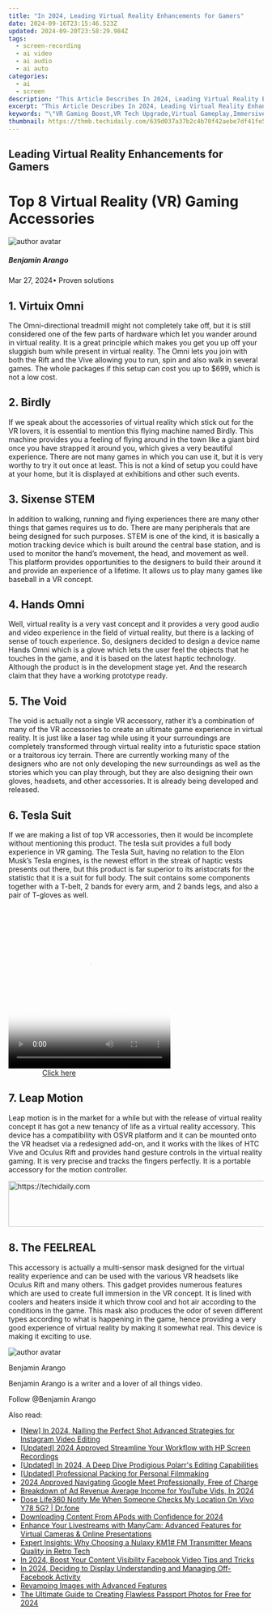 ```yaml
---
title: "In 2024, Leading Virtual Reality Enhancements for Gamers"
date: 2024-09-16T23:15:46.523Z
updated: 2024-09-20T23:58:29.984Z
tags: 
  - screen-recording
  - ai video
  - ai audio
  - ai auto
categories: 
  - ai
  - screen
description: "This Article Describes In 2024, Leading Virtual Reality Enhancements for Gamers"
excerpt: "This Article Describes In 2024, Leading Virtual Reality Enhancements for Gamers"
keywords: "\"VR Gaming Boost,VR Tech Upgrade,Virtual Gameplay,Immersive VR Games,Gamer VR Enhancements,High-Tech VR Play,Advanced VR Experience\""
thumbnail: https://thmb.techidaily.com/639d037a37b2c4b70f42aebe7df41fe55ddc0ed820ba5f25e49c1dbd778b36d5.jpg
---
```


## Leading Virtual Reality Enhancements for Gamers

# Top 8 Virtual Reality (VR) Gaming Accessories

![author avatar](https://images.wondershare.com/filmora/article-images/benjamin-arango-author.jpg)

##### Benjamin Arango

 Mar 27, 2024• Proven solutions

## 1. Virtuix Omni

The Omni-directional treadmill might not completely take off, but it is still considered one of the few parts of hardware which let you wander around in virtual reality. It is a great principle which makes you get you up off your sluggish bum while present in virtual reality. The Omni lets you join with both the Rift and the Vive allowing you to run, spin and also walk in several games. The whole packages if this setup can cost you up to $699, which is not a low cost.

## 2\. Birdly

If we speak about the accessories of virtual reality which stick out for the VR lovers, it is essential to mention this flying machine named Birdly. This machine provides you a feeling of flying around in the town like a giant bird once you have strapped it around you, which gives a very beautiful experience. There are not many games in which you can use it, but it is very worthy to try it out once at least. This is not a kind of setup you could have at your home, but it is displayed at exhibitions and other such events.

## 3. Sixense STEM

In addition to walking, running and flying experiences there are many other things that games requires us to do. There are many peripherals that are being designed for such purposes. STEM is one of the kind, it is basically a motion tracking device which is built around the central base station, and is used to monitor the hand’s movement, the head, and movement as well. This platform provides opportunities to the designers to build their around it and provide an experience of a lifetime. It allows us to play many games like baseball in a VR concept.

## 4. Hands Omni

Well, virtual reality is a very vast concept and it provides a very good audio and video experience in the field of virtual reality, but there is a lacking of sense of touch experience. So, designers decided to design a device name Hands Omni which is a glove which lets the user feel the objects that he touches in the game, and it is based on the latest haptic technology. Although the product is in the development stage yet. And the research claim that they have a working prototype ready.

## 5. The Void

The void is actually not a single VR accessory, rather it’s a combination of many of the VR accessories to create an ultimate game experience in virtual reality. It is just like a laser tag while using it your surroundings are completely transformed through virtual reality into a futuristic space station or a traitorous icy terrain. There are currently working many of the designers who are not only developing the new surroundings as well as the stories which you can play through, but they are also designing their own gloves, headsets, and other accessories. It is already being developed and released.

## 6. Tesla Suit

If we are making a list of top VR accessories, then it would be incomplete without mentioning this product. The tesla suit provides a full body experience in VR gaming. The Tesla Suit, having no relation to the Elon Musk’s Tesla engines, is the newest effort in the streak of haptic vests presents out there, but this product is far superior to its aristocrats for the statistic that it is a suit for full body. The suit contains some components together with a T-belt, 2 bands for every arm, and 2 bands legs, and also a pair of T-gloves as well.

<!-- affiliate ads begin -->
<span id="1498635">
					<video width="320" height="320" style="cursor:pointer"
           poster="//a.impactradius-go.com/display-clicktoplayimage/1498635.png"
           onclick="if(!this.playClicked){this.play();this.setAttribute('controls',true);this.playClicked=true;}">
	   <source src="//a.impactradius-go.com/display-ad/17326-1498635">
	   <img src="//a.impactradius-go.com/display-clicktoplayimage/1498635.png" style="border: none; height: 100%; width: 100%; object-fit: contain">
	</video>
	<div style="width:200px;text-align:center"><a href="javascript:window.open(decodeURIComponent('https%3A%2F%2Fancheer.sjv.io%2Fc%2F5597632%2F1498635%2F17326'), '_blank');void(0);">Click here</a></div>
</span>
<img height="0" width="0" src="https://imp.pxf.io/i/5597632/1498635/17326" style="position:absolute;visibility:hidden;" border="0" />
<!-- affiliate ads end -->

## 7. Leap Motion

Leap motion is in the market for a while but with the release of virtual reality concept it has got a new tenancy of life as a virtual reality accessory. This device has a compatibility with OSVR platform and it can be mounted onto the VR headset via a redesigned add-on, and it works with the likes of HTC Vive and Oculus Rift and provides hand gesture controls in the virtual reality gaming. It is very precise and tracks the fingers perfectly. It is a portable accessory for the motion controller.

<!-- affiliate ads begin -->
<a href="https://appsumo.8odi.net/c/5597632/2111965/7443" target="_top" id="2111965">
  <img src="//a.impactradius-go.com/display-ad/7443-2111965" border="0" alt="https://techidaily.com" width="728" height="90"/>
</a>
<img height="0" width="0" src="https://appsumo.8odi.net/i/5597632/2111965/7443" style="position:absolute;visibility:hidden;" border="0" />
<!-- affiliate ads end -->

## 8. The FEELREAL

This accessory is actually a multi-sensor mask designed for the virtual reality experience and can be used with the various VR headsets like Oculus Rift and many others. This gadget provides numerous features which are used to create full immersion in the VR concept. It is lined with coolers and heaters inside it which throw cool and hot air according to the conditions in the game. This mask also produces the odor of seven different types according to what is happening in the game, hence providing a very good experience of virtual reality by making it somewhat real. This device is making it exciting to use.

![author avatar](https://images.wondershare.com/filmora/article-images/benjamin-arango-author.jpg)

Benjamin Arango

Benjamin Arango is a writer and a lover of all things video.

Follow @Benjamin Arango


<ins class="adsbygoogle"
     style="display:block"
     data-ad-format="autorelaxed"
     data-ad-client="ca-pub-7571918770474297"
     data-ad-slot="1223367746"></ins>



<ins class="adsbygoogle"
     style="display:block"
     data-ad-client="ca-pub-7571918770474297"
     data-ad-slot="8358498916"
     data-ad-format="auto"
     data-full-width-responsive="true"></ins>


<span class="atpl-alsoreadstyle">Also read:</span>
<div><ul>
<li><a href="https://instagram-clips.techidaily.com/new-in-2024-nailing-the-perfect-shot-advanced-strategies-for-instagram-video-editing/"><u>[New] In 2024, Nailing the Perfect Shot Advanced Strategies for Instagram Video Editing</u></a></li>
<li><a href="https://screen-recording.techidaily.com/updated-2024-approved-streamline-your-workflow-with-hp-screen-recordings/"><u>[Updated] 2024 Approved Streamline Your Workflow with HP Screen Recordings</u></a></li>
<li><a href="https://fox-direct.techidaily.com/updated-in-2024-a-deep-dive-prodigious-polarrs-editing-capabilities/"><u>[Updated] In 2024, A Deep Dive Prodigious Polarr's Editing Capabilities</u></a></li>
<li><a href="https://fox-direct.techidaily.com/updated-professional-packing-for-personal-filmmaking/"><u>[Updated] Professional Packing for Personal Filmmaking</u></a></li>
<li><a href="https://digital-screen-recording.techidaily.com/2024-approved-navigating-google-meet-professionally-free-of-charge/"><u>2024 Approved Navigating Google Meet Professionally, Free of Charge</u></a></li>
<li><a href="https://youtube-clips.techidaily.com/breakdown-of-ad-revenue-average-income-for-youtube-vids-in-2024/"><u>Breakdown of Ad Revenue Average Income for YouTube Vids, In 2024</u></a></li>
<li><a href="https://fake-location.techidaily.com/dose-life360-notify-me-when-someone-checks-my-location-on-vivo-y78-5g-drfone-by-drfone-virtual-android/"><u>Dose Life360 Notify Me When Someone Checks My Location On Vivo Y78 5G? | Dr.fone</u></a></li>
<li><a href="https://fox-direct.techidaily.com/downloading-content-from-apods-with-confidence-for-2024/"><u>Downloading Content From APods with Confidence for 2024</u></a></li>
<li><a href="https://some-knowledge.techidaily.com/enhance-your-livestreams-with-manycam-advanced-features-for-virtual-cameras-and-online-presentations/"><u>Enhance Your Livestreams with ManyCam: Advanced Features for Virtual Cameras & Online Presentations</u></a></li>
<li><a href="https://buynow-reviews.techidaily.com/expert-insights-why-choosing-a-nulaxy-km1-fm-transmitter-means-quality-in-retro-tech/"><u>Expert Insights: Why Choosing a Nulaxy KM1# FM Transmitter Means Quality in Retro Tech</u></a></li>
<li><a href="https://facebook-video-files.techidaily.com/in-2024-boost-your-content-visibility-facebook-video-tips-and-tricks/"><u>In 2024, Boost Your Content Visibility Facebook Video Tips and Tricks</u></a></li>
<li><a href="https://fox-direct.techidaily.com/in-2024-deciding-to-display-understanding-and-managing-off-facebook-activity/"><u>In 2024, Deciding to Display Understanding and Managing Off-Facebook Activity</u></a></li>
<li><a href="https://fox-helps.techidaily.com/revamping-images-with-advanced-features/"><u>Revamping Images with Advanced Features</u></a></li>
<li><a href="https://fox-direct.techidaily.com/the-ultimate-guide-to-creating-flawless-passport-photos-for-free-for-2024/"><u>The Ultimate Guide to Creating Flawless Passport Photos for Free for 2024</u></a></li>
</ul></div>

